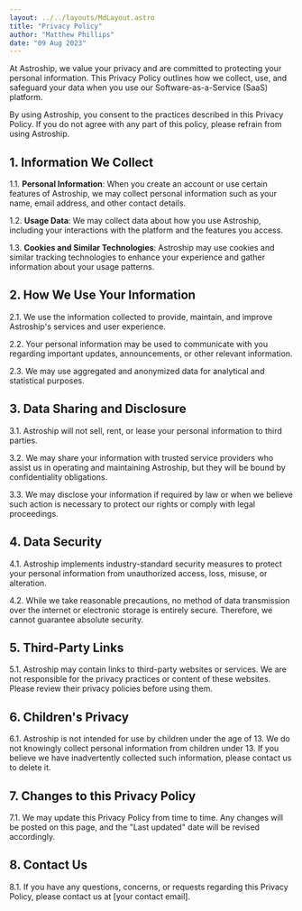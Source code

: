 ```yaml
---
layout: ../../layouts/MdLayout.astro
title: "Privacy Policy"
author: "Matthew Phillips"
date: "09 Aug 2023"
---
```


At Astroship, we value your privacy and are committed to protecting your personal information. This Privacy Policy outlines how we collect, use, and safeguard your data when you use our Software-as-a-Service (SaaS) platform.

By using Astroship, you consent to the practices described in this Privacy Policy. If you do not agree with any part of this policy, please refrain from using Astroship.

## 1. Information We Collect

1.1. **Personal Information**: When you create an account or use certain features of Astroship, we may collect personal information such as your name, email address, and other contact details.

1.2. **Usage Data**: We may collect data about how you use Astroship, including your interactions with the platform and the features you access.

1.3. **Cookies and Similar Technologies**: Astroship may use cookies and similar tracking technologies to enhance your experience and gather information about your usage patterns.

## 2. How We Use Your Information

2.1. We use the information collected to provide, maintain, and improve Astroship's services and user experience.

2.2. Your personal information may be used to communicate with you regarding important updates, announcements, or other relevant information.

2.3. We may use aggregated and anonymized data for analytical and statistical purposes.

## 3. Data Sharing and Disclosure

3.1. Astroship will not sell, rent, or lease your personal information to third parties.

3.2. We may share your information with trusted service providers who assist us in operating and maintaining Astroship, but they will be bound by confidentiality obligations.

3.3. We may disclose your information if required by law or when we believe such action is necessary to protect our rights or comply with legal proceedings.

## 4. Data Security

4.1. Astroship implements industry-standard security measures to protect your personal information from unauthorized access, loss, misuse, or alteration.

4.2. While we take reasonable precautions, no method of data transmission over the internet or electronic storage is entirely secure. Therefore, we cannot guarantee absolute security.

## 5. Third-Party Links

5.1. Astroship may contain links to third-party websites or services. We are not responsible for the privacy practices or content of these websites. Please review their privacy policies before using them.

## 6. Children's Privacy

6.1. Astroship is not intended for use by children under the age of 13. We do not knowingly collect personal information from children under 13. If you believe we have inadvertently collected such information, please contact us to delete it.

## 7. Changes to this Privacy Policy

7.1. We may update this Privacy Policy from time to time. Any changes will be posted on this page, and the "Last updated" date will be revised accordingly.

## 8. Contact Us

8.1. If you have any questions, concerns, or requests regarding this Privacy Policy, please contact us at [your contact email].
